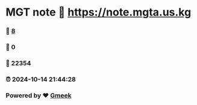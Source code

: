 # MGT note :link: https://note.mgta.us.kg 
### :page_facing_up: [8](https://note.mgta.us.kg/tag.html) 
### :speech_balloon: 0 
### :hibiscus: 22354 
### :alarm_clock: 2024-10-14 21:44:28 
### Powered by :heart: [Gmeek](https://github.com/Meekdai/Gmeek)
